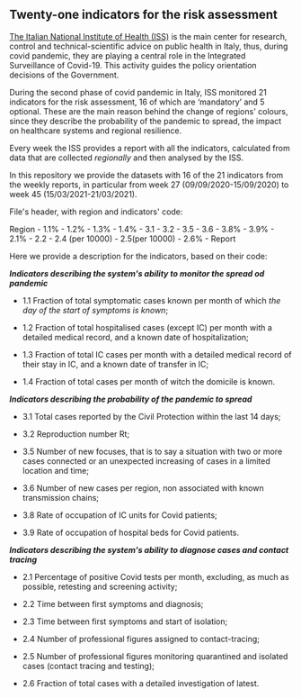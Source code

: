 ## Twenty-one indicators for the risk assessment

[The Italian National Institute of Health (ISS)](https://www.iss.it/web/iss-en) is the main center for research, control and technical-scientific advice on public health in Italy, thus, during covid pandemic, they are playing a central role in the Integrated Surveillance of Covid-19. This activity guides the policy orientation decisions of the Government.

During the second phase of covid pandemic in Italy, ISS monitored 21 indicators for the risk assessment, 16 of which are ‘mandatory’ and 5 optional.
These are the main reason behind the change of regions' colours, since they describe the probability of the pandemic to spread, the impact on healthcare systems and regional resilience.

Every week the ISS provides a report with all the indicators, calculated from data that are collected *regionally* and then analysed by the ISS.   

In this repository we provide the datasets with 16 of the 21 indicators from the weekly reports, in particular from week 27 (09/09/2020-15/09/2020) to week 45 (15/03/2021-21/03/2021). 

File's header, with region and indicators' code:

Region    - 1.1%    - 1.2%    - 1.3%    - 1.4%    - 3.1 -    3.2    - 3.5    - 3.6 -    3.8% -    3.9% -    2.1% -    2.2 -    2.4 (per 10000) -    2.5(per 10000) -    2.6% -    Report

Here we provide a description for the indicators, based on their code:

***Indicators describing the system's ability to monitor the spread od pandemic***
- 1.1 Fraction of total symptomatic cases known per month of which *the day of the start of symptoms is known*;

- 1.2 Fraction of total hospitalised cases (except IC) per month with a detailed medical record, and a known date of hospitalization;
 
- 1.3 Fraction of total IC cases per month with a detailed medical record of their stay in IC, and a known date of transfer in IC;

- 1.4 Fraction of total cases per month of witch the domicile is known.

***Indicators describing the probability of the pandemic to spread***
- 3.1 Total cases reported by the Civil Protection within the last 14 days;

- 3.2 Reproduction number Rt;

- 3.5 Number of new focuses, that is to say a situation with two or more cases connected or an unexpected increasing of cases in a limited location and time;

- 3.6 Number of new cases per region, non associated with known transmission chains;

- 3.8 Rate of occupation of IC units for Covid patients;

- 3.9 Rate of occupation of hospital beds for Covid patients.

***Indicators describing the system's ability to diagnose cases and contact tracing***

- 2.1 Percentage of positive Covid tests per month, excluding, as much as possible, retesting and screening activity;

- 2.2 Time between first symptoms and diagnosis;
- 2.3 Time between first symptoms and start of isolation;
- 2.4 Number of professional figures assigned to contact-tracing;
- 2.5 Number of professional figures monitoring quarantined and isolated cases (contact tracing and testing);
- 2.6 Fraction of total cases with a detailed investigation of latest.




